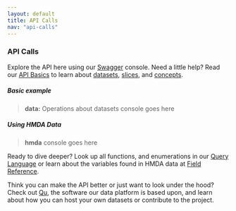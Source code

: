 ```yaml
---
layout: default
title: API Calls
nav: "api-calls"
---
```


### API Calls

Explore the API here using our <a href="http://wordnik.swagger.com">Swagger</a> console. Need a little help? Read our <a href="#">API Basics</a> to learn about <a href="#">datasets</a>, <a href="#">slices</a>, and <a href="#">concepts</a>. 

##### Basic example

>**data:** Operations about datasets console goes here

##### Using HMDA Data

> **hmda** console goes here

Ready to dive deeper? Look up all functions, and enumerations in our <a href="#">Query Language</a> or 
learn about the variables found in HMDA data at <a href="#">Field Reference</a>. 

Think you can make the API better or just want to look under the hood? Check out <a href="http://cfpg.github.io/qu">Qu</a>, the
software our data platform is based upon, and learn about how you can host your own 
datasets or contribute to the project.
